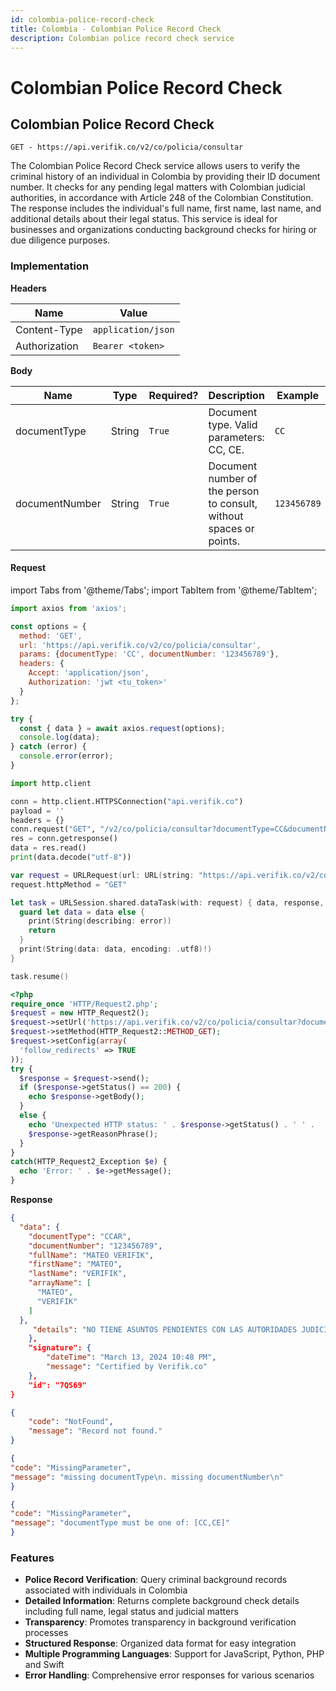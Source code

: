 ```yaml
---
id: colombia-police-record-check
title: Colombia - Colombian Police Record Check
description: Colombian police record check service
---
```


# Colombian Police Record Check

## Colombian Police Record Check

`GET - https://api.verifik.co/v2/co/policia/consultar`

The Colombian Police Record Check service allows users to verify the criminal history of an individual in Colombia by providing their ID document number. It checks for any pending legal matters with Colombian judicial authorities, in accordance with Article 248 of the Colombian Constitution. The response includes the individual's full name, first name, last name, and additional details about their legal status. This service is ideal for businesses and organizations conducting background checks for hiring or due diligence purposes.

### Implementation

**Headers**

| Name          | Value              |
| ------------- | ------------------ |
| Content-Type  | `application/json` |
| Authorization | `Bearer <token>`   |

**Body**

<table><thead><tr><th width="186">Name</th><th width="82">Type</th><th width="109">Required?</th><th width="236">Description</th><th>Example</th></tr></thead><tbody><tr><td>documentType</td><td>String</td><td><code>True</code></td><td>Document type. Valid parameters: CC, CE.</td><td><code>CC</code></td></tr><tr><td>documentNumber</td><td>String</td><td><code>True</code></td><td>Document number of the person to consult, without spaces or points.</td><td><code>123456789</code></td></tr></tbody></table>

#### Request

import Tabs from '@theme/Tabs';
import TabItem from '@theme/TabItem';

<Tabs>
<TabItem value="javascript" label="JavaScript">

```javascript
import axios from 'axios';

const options = {
  method: 'GET',
  url: 'https://api.verifik.co/v2/co/policia/consultar',
  params: {documentType: 'CC', documentNumber: '123456789'},
  headers: {
    Accept: 'application/json',
    Authorization: 'jwt <tu_token>'
  }
};

try {
  const { data } = await axios.request(options);
  console.log(data);
} catch (error) {
  console.error(error);
}
```

</TabItem>
<TabItem value="python" label="Python">

```python
import http.client

conn = http.client.HTTPSConnection("api.verifik.co")
payload = ''
headers = {}
conn.request("GET", "/v2/co/policia/consultar?documentType=CC&documentNumber=123456789", payload, headers)
res = conn.getresponse()
data = res.read()
print(data.decode("utf-8"))
```

</TabItem>
<TabItem value="swift" label="Swift">

```swift
var request = URLRequest(url: URL(string: "https://api.verifik.co/v2/co/policia/consultar?documentType=CC&documentNumber=123456789")!,timeoutInterval: Double.infinity)
request.httpMethod = "GET"

let task = URLSession.shared.dataTask(with: request) { data, response, error in 
  guard let data = data else {
    print(String(describing: error))
    return
  }
  print(String(data: data, encoding: .utf8)!)
}

task.resume()

```

</TabItem>
<TabItem value="php" label="PHP">

```php
<?php
require_once 'HTTP/Request2.php';
$request = new HTTP_Request2();
$request->setUrl('https://api.verifik.co/v2/co/policia/consultar?documentType=CC&documentNumber=123456789');
$request->setMethod(HTTP_Request2::METHOD_GET);
$request->setConfig(array(
  'follow_redirects' => TRUE
));
try {
  $response = $request->send();
  if ($response->getStatus() == 200) {
    echo $response->getBody();
  }
  else {
    echo 'Unexpected HTTP status: ' . $response->getStatus() . ' ' .
    $response->getReasonPhrase();
  }
}
catch(HTTP_Request2_Exception $e) {
  echo 'Error: ' . $e->getMessage();
}
```

</TabItem>
</Tabs>

**Response**

<Tabs>
<TabItem value="200" label="200">

```json
{
  "data": {
    "documentType": "CCAR",
    "documentNumber": "123456789",
    "fullName": "MATEO VERIFIK",
    "firstName": "MATEO",
    "lastName": "VERIFIK",
    "arrayName": [
      "MATEO",
      "VERIFIK"
    ]
  },
     "details": "NO TIENE ASUNTOS PENDIENTES CON LAS AUTORIDADES JUDICIALES\\nde conformidad con lo establecido en el artículo 248 de la Constitución Política de Colombia. \\n\\nEn cumplimiento de la Sentencia SU-458 del 21 de junio de 2012, proferida por la Honorable Corte Constitucional, la leyenda "NO TIENE ASUNTOS PENDIENTES CON LAS AUTORIDADES JUDICIALES" aplica para todas aquellas personas que no registran antecedentes y para quienes la autoridad judicial competente haya decretado la extinción de la condena o la prescripción de la pena. "
    },
    "signature": {
        "dateTime": "March 13, 2024 10:48 PM",
        "message": "Certified by Verifik.co"
    },
    "id": "7QS69"
}
```

</TabItem>
<TabItem value="404" label="404">

```json
{
    "code": "NotFound",
    "message": "Record not found."
}
```

</TabItem>
<TabItem value="409-1" label="409 (Missing Parameters)">

```json
{
"code": "MissingParameter",
"message": "missing documentType\n. missing documentNumber\n"
}
```

</TabItem>
<TabItem value="409-2" label="409 (Invalid Document Type)">

```json
{
"code": "MissingParameter",
"message": "documentType must be one of: [CC,CE]"
}
```

</TabItem>
</Tabs>

### Features

-   **Police Record Verification**: Query criminal background records associated with individuals in Colombia
-   **Detailed Information**: Returns complete background check details including full name, legal status and judicial matters
-   **Transparency**: Promotes transparency in background verification processes
-   **Structured Response**: Organized data format for easy integration
-   **Multiple Programming Languages**: Support for JavaScript, Python, PHP and Swift
-   **Error Handling**: Comprehensive error responses for various scenarios